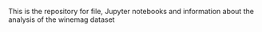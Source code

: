 This is the repository for file, Jupyter notebooks and information about the analysis of the winemag dataset
